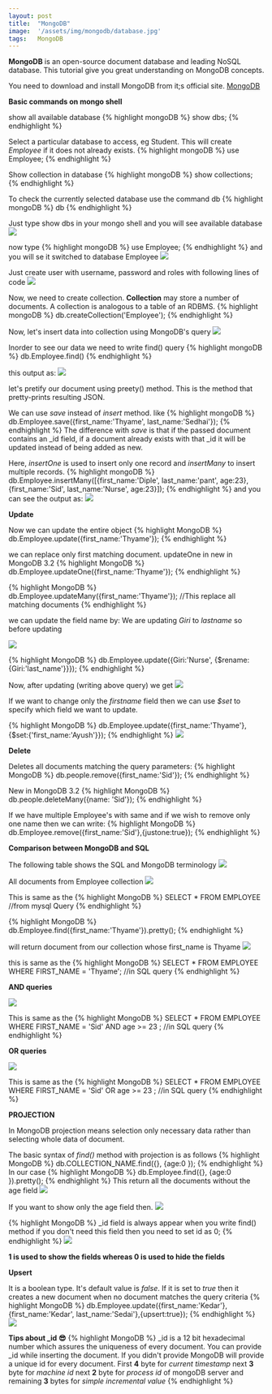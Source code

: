 ```yaml
---
layout: post
title:  "MongoDB"
image:  '/assets/img/mongodb/database.jpg'
tags:   MongoDB
---
```


**MongoDB** is an open-source document database and leading NoSQL database. This tutorial give you great understanding on MongoDB concepts. 

You need to download and install MongoDB from it;s official site. [MongoDB](https://docs.mongodb.com/manual/tutorial/install-mongodb-enterprise-on-windows/)

**Basic commands on mongo shell** 

show all available database 
{% highlight mongoDB %}
show dbs;
{% endhighlight %}

Select a particular database to access, eg Student. This will create _Employee_ if it does not already exists.
{% highlight mongoDB %}
use Employee;
{% endhighlight %}

Show collection in database
{% highlight mongoDB %}
show collections;
{% endhighlight %}

To check the currently selected database use the command db
{% highlight mongoDB %}
db
{% endhighlight %}

Just type show dbs in your mongo shell and you will see available database 
![]({{site.baseurl}}/assets/img/mongodb/showdbs.PNG)

now type {% highlight mongoDB %} use Employee; {% endhighlight %} and you will se it switched to database Employee
![]({{site.baseurl}}/assets/img/mongodb/useemployee.PNG)

Just create user with username, password and roles with following lines of code
![]({{site.baseurl}}/assets/img/mongodb/createuser.PNG)

Now, we need to create collection. **Collection** may store a number of documents. A collection is analogous to a table of an RDBMS. 
{% highlight mongoDB %}
db.createCollection('Employee');
{% endhighlight %}

Now, let's insert data into collection using MongoDB's query 
![]({{site.baseurl}}/assets/img/mongodb/insert.PNG)

Inorder to see our data we need to write find() query
{% highlight mongoDB %}
db.Employee.find()
{% endhighlight %}

this output as:
![]({{site.baseurl}}/assets/img/mongodb/output.PNG)

let's pretify our document using preety() method. This is the method that pretty-prints resulting JSON.

We can use _save_ instead of _insert_ method. like
{% highlight mongoDB %}
db.Employee.save({first_name:'Thyame', last_name:'Sedhai'});
{% endhighlight %}
The difference with _save_ is that if the passed document contains an _id field, if a document already exists with that _id it will be updated instead of being added as new. 

Here, _insertOne_ is used to insert only one record and _insertMany_ to insert multiple records.
{% highlight mongoDB %}
db.Employee.insertMany([{first_name:'Diple', last_name:'pant', age:23}, {first_name:'Sid', last_name:'Nurse', age:23}]);
{% endhighlight %}
and you can see the output as:
![]({{site.baseurl}}/assets/img/mongodb/insertmany.PNG)

**Update**

Now we can update the entire object 
{% highlight MongoDB %}
db.Employee.update({first_name:'Thyame'});
{% endhighlight %}

we can replace only first matching document. updateOne in new in MongoDB 3.2
{% highlight MongoDB %}
db.Employee.updateOne({first_name:'Thyame'});
{% endhighlight %}

{% highlight MongoDB %}
db.Employee.updateMany({first_name:'Thyame'}); //This replace all matching documents
{% endhighlight %}

we can update the field name by:
We are updating _Giri_ to _lastname_ so before updating 

![]({{site.baseurl}}/assets/img/mongodb/beforeupdate.PNG)

{% highlight MongoDB %}
db.Employee.update({Giri:'Nurse', {$rename:{Giri:'last_name'}}});
{% endhighlight %}

Now, after updating (writing above query) we get
![]({{site.baseurl}}/assets/img/mongodb/afterupdate.PNG)

If we want to change only the _firstname_ field then we can use _$set_ to specify which field we want to update.

{% highlight MongoDB %}
db.Employee.update({first_name:'Thyame'}, {$set:{'first_name:'Ayush'}});
{% endhighlight %}
![]({{site.baseurl}}/assets/img/mongodb/updateed.PNG)

**Delete**

Deletes all documents matching the query parameters:
{% highlight MongoDB %}
db.people.remove({first_name:'Sid'});
{% endhighlight %}

 New in MongoDB 3.2
 {% highlight MongoDB %}
 db.people.deleteMany({name: 'Sid'});
 {% endhighlight %}

 If we have multiple Employee's with same and if we wish to remove only one name then we can write:
 {% highlight MongoDB %}
 db.Employee.remove({first_name:'Sid'},{justone:true}); 
 {% endhighlight %}

 **Comparison between MongoDB and SQL**

 The following table shows the SQL and MongoDB terminology
 ![]({{site.baseurl}}/assets/img/mongodb/compare.PNG)

 All documents from Employee collection
 ![]({{site.baseurl}}/assets/img/mongodb/select.PNG)

This is same as the 
{% highlight MongoDB %}
 SELECT * FROM EMPLOYEE //from mysql Query
{% endhighlight %}

{% highlight MongoDB %}
db.Employee.find({first_name:'Thyame'}).pretty();
{% endhighlight %}

will return document from our collection whose first_name is Thyame
![]({{site.baseurl}}/assets/img/mongodb/thyame.PNG)

this is same as the 
{% highlight MongoDB %}
SELECT * FROM EMPLOYEE WHERE FIRST_NAME = 'Thyame'; //in SQL query
{% endhighlight %}

**AND queries**

![]({{site.baseurl}}/assets/img/mongodb/and.PNG)

This is same as the 
{% highlight MongoDB %}
SELECT * FROM EMPLOYEE WHERE FIRST_NAME = 'Sid' AND age >= 23 ; //in SQL query
{% endhighlight %}

**OR queries**

![]({{site.baseurl}}/assets/img/mongodb/or.PNG)

This is same as the 
{% highlight MongoDB %}
SELECT * FROM EMPLOYEE WHERE FIRST_NAME = 'Sid' OR age >= 23 ; //in SQL query
{% endhighlight %}

**PROJECTION**

In MongoDB projection means selection only necessary data rather than selecting whole data of document.

The basic syntax of _find()_ method with projection is as follows 
{% highlight MongoDB %}
db.COLLECTION_NAME.find({}, {age:0 });
{% endhighlight %}
In our case
{% highlight MongoDB %}
db.Employee.find({}, {age:0 }).pretty();
{% endhighlight %}
This return all the documents without the age field
![]({{site.baseurl}}/assets/img/mongodb/age.PNG)

If you want to show only the age field then.
![]({{site.baseurl}}/assets/img/mongodb/onlyage.PNG)

{% highlight MongoDB %}
 _id field is always appear when you write find() method if you don't need this field then you need to set id as 0;
{% endhighlight %}
![]({{site.baseurl}}/assets/img/mongodb/age0.PNG)

**1 is used to show the fields whereas 0 is used to hide the fields**

**Upsert**

It is a boolean type. It's default value is _false_. If it is set to _true_ then it creates a new document when no document matches the query criteria
{% highlight MongoDB %}
db.Employee.update({first_name:'Kedar'}, {first_name:'Kedar', last_name:'Sedai'},{upsert:true});
{% endhighlight %}
![]({{site.baseurl}}/assets/img/mongodb/upsert.PNG)

**Tips about _id 😎**
{% highlight MongoDB %}
_id is a 12 bit hexadecimal number which assures the uniqueness of every document. You can provide _id while inserting the document. If you didn't provide MongoDB will provide a unique id for every document. First **4** byte for _current timestamp_ next **3** byte for _machine id_ next **2** byte for _process id_ of mongoDB server and remaining **3** bytes for _simple incremental value_
{% endhighlight %}
